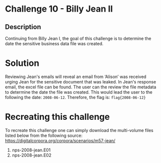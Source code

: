 ﻿

# Challenge 10 - Billy Jean II

## Description

Continuing from Billy Jean I, the goal of this challenge is to determine the date the sensitive business data file was created. 

# Solution

Reviewing Jean's emails will reveal an email from ‘Alison’ was received urging Jean for the sensitive document that was leaked.  In Jean's response email, the excel file can be found. The user can the review the file metadata to determine the date the file was created.  This would lead the user to the following the date: `2008-06-12`.  Therefore, the flag is: `flag{2008-06-12}`
 
# Recreating this challenge 

To recreate this challenge one can simply download the multi-volume files listed below from the following source: https://digitalcorpora.org/corpora/scenarios/m57-jean/

1. nps-2008-jean.E01
2. nps-2008-jean.E02 

